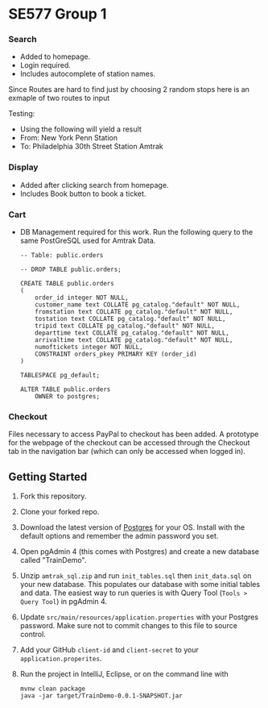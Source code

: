   
# SE577 Group 1
### Search 

 - Added to homepage. 
 - Login required. 
 - Includes autocomplete of station names.
 
  Since Routes are hard to find just by choosing 2 random stops
  here is an exmaple of two routes to input
  
  Testing:
  - Using the following will yield a result
  - From: New York Penn Station
  - To: Philadelphia 30th Street Station Amtrak
  
  

### Display 

 - Added after clicking search from homepage.
 - Includes Book button to book a ticket.

### Cart

 - DB Management required for this work. Run the following query to the same PostGreSQL used for Amtrak Data.

    ```
    -- Table: public.orders

	-- DROP TABLE public.orders;

	CREATE TABLE public.orders
	(
	    order_id integer NOT NULL,
	    customer_name text COLLATE pg_catalog."default" NOT NULL,
	    fromstation text COLLATE pg_catalog."default" NOT NULL,
	    tostation text COLLATE pg_catalog."default" NOT NULL,
	    tripid text COLLATE pg_catalog."default" NOT NULL,
	    departtime text COLLATE pg_catalog."default" NOT NULL,
	    arrivaltime text COLLATE pg_catalog."default" NOT NULL,
	    numoftickets integer NOT NULL,
	    CONSTRAINT orders_pkey PRIMARY KEY (order_id)
	)

	TABLESPACE pg_default;

	ALTER TABLE public.orders
	    OWNER to postgres;
    ```

### Checkout 
Files necessary to access PayPal to checkout has been added. A prototype for the webpage of the checkout can be accessed through the Checkout tab in the navigation bar (which can only be accessed when logged in). 


## Getting Started

1. Fork this repository.

2. Clone your forked repo.

3. Download the latest version of [Postgres](https://www.postgresql.org/download/) for your OS. Install with the default options and remember the admin password you set.

4. Open pgAdmin 4 (this comes with Postgres) and create a new database called "TrainDemo".

5. Unzip `amtrak_sql.zip` and run `init_tables.sql` then `init_data.sql` on your new database. This populates our database with some initial tables and data. The easiest way to run queries is with Query Tool (`Tools > Query Tool`) in pgAdmin 4.

6. Update `src/main/resources/application.properties` with your Postgres password. Make sure not to commit changes to this file to source control.

7. Add your GitHub `client-id` and `client-secret` to your `application.properites`.

8. Run the project in IntelliJ, Eclipse, or on the command line with
    ```
    mvnw clean package
    java -jar target/TrainDemo-0.0.1-SNAPSHOT.jar
    ```
